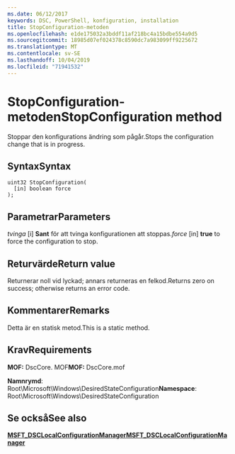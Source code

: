 ```yaml
---
ms.date: 06/12/2017
keywords: DSC, PowerShell, konfiguration, installation
title: StopConfiguration-metoden
ms.openlocfilehash: e1de175032a3bddf11af218bc4a15bdbe554a9d5
ms.sourcegitcommit: 18985d07ef024378c8590dc7a983099ff9225672
ms.translationtype: MT
ms.contentlocale: sv-SE
ms.lasthandoff: 10/04/2019
ms.locfileid: "71941532"
---
```

# <a name="stopconfiguration-method"></a><span data-ttu-id="41633-103">StopConfiguration-metoden</span><span class="sxs-lookup"><span data-stu-id="41633-103">StopConfiguration method</span></span>

<span data-ttu-id="41633-104">Stoppar den konfigurations ändring som pågår.</span><span class="sxs-lookup"><span data-stu-id="41633-104">Stops the configuration change that is in progress.</span></span>

## <a name="syntax"></a><span data-ttu-id="41633-105">Syntax</span><span class="sxs-lookup"><span data-stu-id="41633-105">Syntax</span></span>

```mof
uint32 StopConfiguration(
  [in] boolean force
);
```

## <a name="parameters"></a><span data-ttu-id="41633-106">Parametrar</span><span class="sxs-lookup"><span data-stu-id="41633-106">Parameters</span></span>

<span data-ttu-id="41633-107">*tvinga* \[i\] **Sant** för att tvinga konfigurationen att stoppas.</span><span class="sxs-lookup"><span data-stu-id="41633-107">*force* \[in\] **true** to force the configuration to stop.</span></span>

## <a name="return-value"></a><span data-ttu-id="41633-108">Returvärde</span><span class="sxs-lookup"><span data-stu-id="41633-108">Return value</span></span>

<span data-ttu-id="41633-109">Returnerar noll vid lyckad; annars returneras en felkod.</span><span class="sxs-lookup"><span data-stu-id="41633-109">Returns zero on success; otherwise returns an error code.</span></span>

## <a name="remarks"></a><span data-ttu-id="41633-110">Kommentarer</span><span class="sxs-lookup"><span data-stu-id="41633-110">Remarks</span></span>

<span data-ttu-id="41633-111">Detta är en statisk metod.</span><span class="sxs-lookup"><span data-stu-id="41633-111">This is a static method.</span></span>

## <a name="requirements"></a><span data-ttu-id="41633-112">Krav</span><span class="sxs-lookup"><span data-stu-id="41633-112">Requirements</span></span>

<span data-ttu-id="41633-113">**MOF:** DscCore. MOF</span><span class="sxs-lookup"><span data-stu-id="41633-113">**MOF:** DscCore.mof</span></span>

<span data-ttu-id="41633-114">**Namnrymd**: Root\Microsoft\Windows\DesiredStateConfiguration</span><span class="sxs-lookup"><span data-stu-id="41633-114">**Namespace**: Root\Microsoft\Windows\DesiredStateConfiguration</span></span>

## <a name="see-also"></a><span data-ttu-id="41633-115">Se också</span><span class="sxs-lookup"><span data-stu-id="41633-115">See also</span></span>

[<span data-ttu-id="41633-116">**MSFT_DSCLocalConfigurationManager**</span><span class="sxs-lookup"><span data-stu-id="41633-116">**MSFT_DSCLocalConfigurationManager**</span></span>](msft-dsclocalconfigurationmanager.md)
